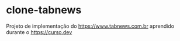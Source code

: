 # clone-tabnews
Projeto de implementação do https://www.tabnews.com.br aprendido durante o https://curso.dev
